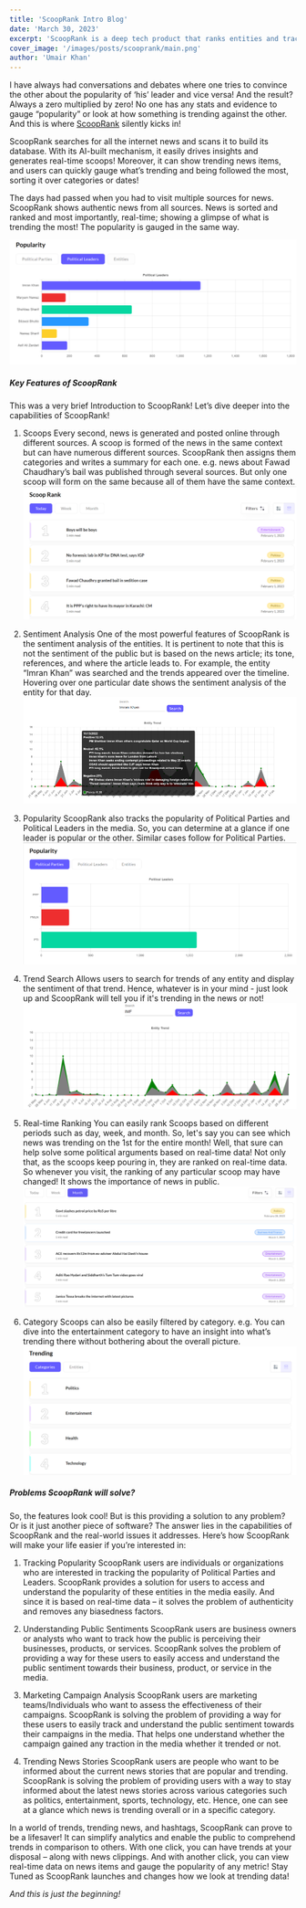 ```yaml
---
title: 'ScoopRank Intro Blog'
date: 'March 30, 2023'
excerpt: 'ScoopRank is a deep tech product that ranks entities and tracks trends of entities in real time across internet.'
cover_image: '/images/posts/scooprank/main.png'
author: 'Umair Khan'
---
```


I have always had conversations and debates where one tries to convince the other about the popularity of ‘his’ leader and vice versa! And the result? Always a zero multiplied by zero! No one has any stats and evidence to gauge “popularity” or look at how something is trending against the other. And this is where [ScoopRank](https://www.scooprank.com) silently kicks in!

ScoopRank searches for all the internet news and scans it to build its database. With its AI-built mechanism, it easily drives insights and generates real-time scoops! Moreover, it can show trending news items, and users can quickly gauge what’s trending and being followed the most, sorting it over categories or dates!

The days had passed when you had to visit multiple sources for news. ScoopRank shows authentic news from all sources. News is sorted and ranked and most importantly, real-time; showing a glimpse of what is trending the most! The popularity is gauged in the same way.

![Popularity](/images/posts/scooprank/5_leaders.png#image-70)

##### Key Features of ScoopRank

This was a very brief Introduction to ScoopRank! Let’s dive deeper into the capabilities of ScoopRank!

1. Scoops
   Every second, news is generated and posted online through different sources. A scoop is formed of the news in the same context but can have numerous different sources. ScoopRank then assigns them categories and writes a summary for each one. e.g. news about Fawad Chaudhary’s bail was published through several sources. But only one scoop will form on the same because all of them have the same context.
   ![Scoop Ranking](/images/posts/scooprank/1_Scoops.png#image-70)

2. Sentiment Analysis
   One of the most powerful features of ScoopRank is the sentiment analysis of the entities. It is pertinent to note that this is not the sentiment of the public but is based on the news article; its tone, references, and where the article leads to. For example, the entity “Imran Khan” was searched and the trends appeared over the timeline. Hovering over one particular date shows the sentiment analysis of the entity for that day.
   ![Sentiment Analysis](/images/posts/scooprank/sentiment.png#image-70)

3. Popularity
   ScoopRank also tracks the popularity of Political Parties and Political Leaders in the media. So, you can determine at a glance if one leader is popular or the other. Similar cases follow for Political Parties.
   ![Political Parties](/images/posts/scooprank/2_Popularity.png#image-70)

4. Trend Search
   Allows users to search for trends of any entity and display the sentiment of that trend. Hence, whatever is in your mind - just look up and ScoopRank will tell you if it's trending in the news or not!
   ![Entity Trend](/images/posts/scooprank/trend.png#image-70)

5. Real-time Ranking
   You can easily rank Scoops based on different periods such as day, week, and month. So, let's say you can see which news was trending on the 1st for the entire month! Well, that sure can help solve some political arguments based on real-time data!
   Not only that, as the scoops keep pouring in, they are ranked on real-time data. So whenever you visit, the ranking of any particular scoop may have changed! It shows the importance of news in public.
   ![Real time ranking](/images/posts/scooprank/rank.png#image-70)

6. Category
   Scoops can also be easily filtered by category. e.g. You can dive into the entertainment category to have an insight into what’s trending there without bothering about the overall picture.
   ![Category Ranking](/images/posts/scooprank/4_Category.png#image-70)

##### Problems ScoopRank will solve?

So, the features look cool! But is this providing a solution to any problem? Or is it just another piece of software? The answer lies in the capabilities of ScoopRank and the real-world issues it addresses. Here’s how ScoopRank will make your life easier if you’re interested in:

1. Tracking Popularity
   ScoopRank users are individuals or organizations who are interested in tracking the popularity of Political Parties and Leaders. ScoopRank provides a solution for users to access and understand the popularity of these entities in the media easily. And since it is based on real-time data – it solves the problem of authenticity and removes any biasedness factors.

2. Understanding Public Sentiments
   ScoopRank users are business owners or analysts who want to track how the public is perceiving their businesses, products, or services. ScoopRank solves the problem of providing a way for these users to easily access and understand the public sentiment towards their business, product, or service in the media.

3. Marketing Campaign Analysis
   ScoopRank users are marketing teams/Individuals who want to assess the effectiveness of their campaigns. ScoopRank is solving the problem of providing a way for these users to easily track and understand the public sentiment towards their campaigns in the media. That helps one understand whether the campaign gained any traction in the media whether it trended or not.

4. Trending News Stories
   ScoopRank users are people who want to be informed about the current news stories that are popular and trending. ScoopRank is solving the problem of providing users with a way to stay informed about the latest news stories across various categories such as politics, entertainment, sports, technology, etc. Hence, one can see at a glance which news is trending overall or in a specific category.

In a world of trends, trending news, and hashtags, ScoopRank can prove to be a lifesaver! It can simplify analytics and enable the public to comprehend trends in comparison to others. With one click, you can have trends at your disposal – along with news clippings. And with another click, you can view real-time data on news items and gauge the popularity of any metric! Stay Tuned as ScoopRank launches and changes how we look at trending data!

_And this is just the beginning!_
